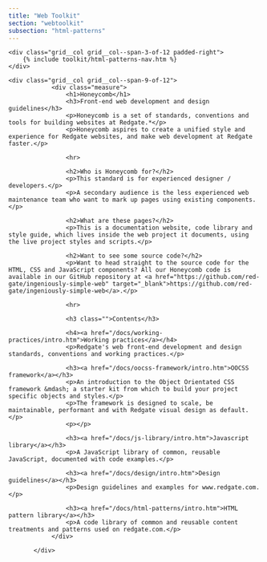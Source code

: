 ```yaml
---
title: "Web Toolkit"
section: "webtoolkit"
subsection: "html-patterns"
---
```


<div class="grid">


    <div class="grid__col grid__col--span-3-of-12 padded-right">
	    {% include toolkit/html-patterns-nav.htm %}
    </div>

    <div class="grid__col grid__col--span-9-of-12">
            	<div class="measure">
                	<h1>Honeycomb</h1>
                	<h3>Front-end web development and design guidelines</h3>
                	<p>Honeycomb is a set of standards, conventions and tools for building websites at Redgate.*</p>
                    <p>Honeycomb aspires to create a unified style and experience for Redgate websites, and make web development at Redgate faster.</p>

                    <hr>

                    <h2>Who is Honeycomb for?</h2>
                    <p>This standard is for experienced designer / developers.</p>
                    <p>A secondary audience is the less experienced web maintenance team who want to mark up pages using existing components.</p>

                    <h2>What are these pages?</h2>
                    <p>This is a documentation website, code library and style guide, which lives inside the web project it documents, using the live project styles and scripts.</p>

					<h2>Want to see some source code?</h2>
					<p>Want to head straight to the source code for the HTML, CSS and JavaScript components? All our Honeycomb code is available in our GitHub repository at <a href="https://github.com/red-gate/ingeniously-simple-web" target="_blank">https://github.com/red-gate/ingeniously-simple-web</a>.</p>

                    <hr>

                    <h3 class="">Contents</h3>

                    <h4><a href="/docs/working-practices/intro.htm">Working practices</a></h4>
                    <p>Redgate's web front-end development and design standards, conventions and working practices.</p>

                    <h3><a href="/docs/oocss-framework/intro.htm">OOCSS framework</a></h3>
                    <p>An introduction to the Object Orientated CSS framework &mdash; a starter kit from which to build your project   specific objects and styles.</p>
                    <p>The framework is designed to scale, be maintainable, performant and with Redgate visual design as default.</p>
                    <p></p>

                    <h3><a href="/docs/js-library/intro.htm">Javascript library</a></h3>
                    <p>A JavaScript library of common, reusable JavaScript, documented with code examples.</p>

                    <h3><a href="/docs/design/intro.htm">Design guidelines</a></h3>
                    <p>Design guidelines and examples for www.redgate.com.</p>

                    <h3><a href="/docs/html-patterns/intro.htm">HTML pattern library</a></h3>
                    <p>A code library of common and reusable content treatments and patterns used on redgate.com.</p>
				</div>

           </div>


</div>
